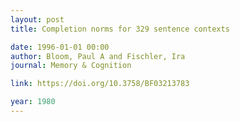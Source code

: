 ```yaml
---
layout: post
title: Completion norms for 329 sentence contexts

date: 1996-01-01 00:00
author: Bloom, Paul A and Fischler, Ira
journal: Memory & Cognition

link: https://doi.org/10.3758/BF03213783

year: 1980
---
```



